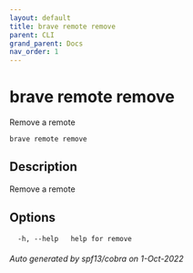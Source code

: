 ```yaml
---
layout: default
title: brave remote remove
parent: CLI
grand_parent: Docs
nav_order: 1
---
```


# brave remote remove

Remove a remote

```
brave remote remove
```

## Description

Remove a remote

## Options

```
  -h, --help   help for remove
```

###### Auto generated by spf13/cobra on 1-Oct-2022
